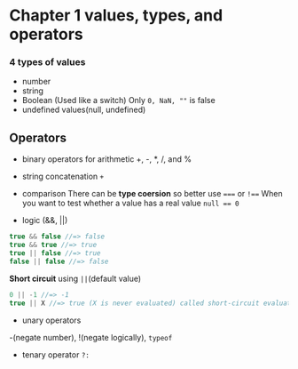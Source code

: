 # Chapter 1 values, types, and operators

### 4 types of values
- number
- string
- Boolean (Used like a switch)
Only `0, NaN, ""` is false
- undefined values(null, undefined)

## Operators

- binary operators for arithmetic
+, -, *, /, and %

- string concatenation
`+`

- comparison
There can be **type coersion** so better use `===` or `!==`
When you want to test whether a value has a real value
`null == 0`

- logic (&&, ||)
```js
true && false //=> false
true && true //=> true
true || false //=> true
false || false //=> false
```
**Short circuit** using `||`(default value)
```js
0 || -1 //=> -1
true || X //=> true (X is never evaluated) called short-circuit evaluation
```

- unary operators

-(negate number), !(negate logically), `typeof`

- tenary operator
`?:`
